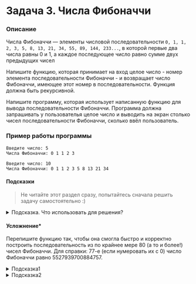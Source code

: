 # Задача 3. Числа Фибоначчи

### Описание
Числа Фибоначчи — элементы числовой последовательности `0, 1, 1, 2, 3, 5, 8, 13, 21, 34, 55, 89, 144, 233...`, в которой первые два числа равны 0 и 1, а каждое последующее число равно сумме двух предыдущих чисел

Напишите функцию, которая принимает на вход целое число - номер элемента последовательности Фибоначчи - и возвращает число Фибоначчи, имеющее этот номер в последовательности. Функция должна быть рекурсивной.

Напишите программу, которая использует написанную функцию для вывода последовательности Фибоначчи. Программа должна запрашивать у пользователья целое число и выводить на экран столько чисел последовательности Фибоначчи, сколько ввёл пользователь.

### Пример работы программы
```
Введите число: 5
Числа Фибоначчи: 0 1 1 2 3
```
```
Введите число: 10
Числа Фибоначчи: 0 1 1 2 3 5 8 13 21 34
```
#### Подсказки

> Не читайте этот раздел сразу, попытайтесь сначала решить задачу самостоятельно :)

<details>

<summary>Подсказка. Что использовать для решения?</summary>

Помните, что рекурсивная функция должна иметь условия выхода из рекурсии - то есть проверку значения параметра, после которой функция вернёт что-то конкретное. Этих условий может быть несколько

Для вывода последовательности чисел используйте цикл `for`

</details>

#### Усложнение*

Перепишите функцию так, чтобы она смогла быстро и корректно построить последовательность из по крайнее мере 80 (а то и более!) чисел Фибоначчи. Для справки: 77-е (если нумеровать их с 0) число Фибоначчи равно 5527939700884757.

<details>

<summary>Подсказка1</summary>

Откажитесь от рекурсивного подхода

</details>

<details>

<summary>Подсказка2</summary>

Вместо int используйте другой целочисленный тип данных, способный вмещать достаточно большие числа
  
</details>
